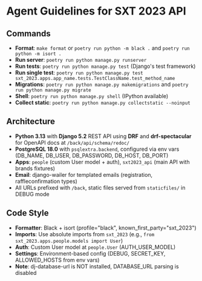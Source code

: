 # Agent Guidelines for SXT 2023 API

## Commands
- **Format**: `make format` or `poetry run python -m black .` and `poetry run python -m isort .`
- **Run server**: `poetry run python manage.py runserver`
- **Run tests**: `poetry run python manage.py test` (Django's test framework)
- **Run single test**: `poetry run python manage.py test sxt_2023.apps.app_name.tests.TestClassName.test_method_name`
- **Migrations**: `poetry run python manage.py makemigrations` and `poetry run python manage.py migrate`
- **Shell**: `poetry run python manage.py shell` (IPython available)
- **Collect static**: `poetry run python manage.py collectstatic --noinput`

## Architecture
- **Python 3.13** with **Django 5.2** REST API using **DRF** and **drf-spectacular** for OpenAPI docs at `/back/api/schema/redoc/`
- **PostgreSQL 18.0** with `psqlextra.backend`, configured via env vars (DB_NAME, DB_USER, DB_PASSWORD, DB_HOST, DB_PORT)
- **Apps**: `people` (custom User model + auth), `sxt2023_api` (main API with brands fixtures)
- **Email**: django-wailer for templated emails (registration, raffleconfirmation types)
- All URLs prefixed with `/back`, static files served from `staticfiles/` in DEBUG mode

## Code Style
- **Formatter**: Black + isort (profile="black", known_first_party="sxt_2023")
- **Imports**: Use absolute imports from `sxt_2023` (e.g., `from sxt_2023.apps.people.models import User`)
- **Auth**: Custom User model at `people.User` (AUTH_USER_MODEL)
- **Settings**: Environment-based config (DEBUG, SECRET_KEY, ALLOWED_HOSTS from env vars)
- **Note**: dj-database-url is NOT installed, DATABASE_URL parsing is disabled

